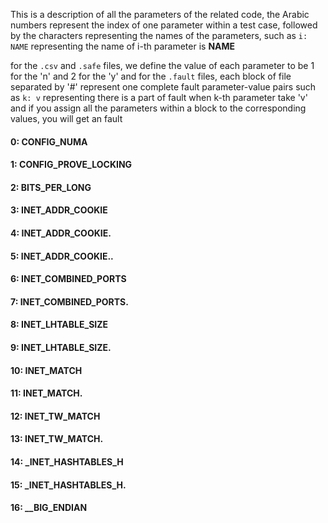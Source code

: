 This is a description of all the parameters of the related code,
the Arabic numbers represent the index of one parameter within a test case,
followed by the characters representing the names of the parameters,
such as `i: NAME` representing the name of i-th parameter is **NAME** 


for the `.csv` and `.safe` files, we define the value of each parameter to be 1 for the 'n' and 2 for the 'y'
and for the `.fault` files, each block of file separated by '#' represent one complete fault parameter-value pairs
such as `k: v` representing there is a part of fault when k-th parameter take 'v'
and if you assign all the parameters within a block to the corresponding values, you will get an fault


#### 0: CONFIG_NUMA 
#### 1: CONFIG_PROVE_LOCKING 
#### 2: BITS_PER_LONG 
#### 3: INET_ADDR_COOKIE 
#### 4: INET_ADDR_COOKIE. 
#### 5: INET_ADDR_COOKIE.. 
#### 6: INET_COMBINED_PORTS 
#### 7: INET_COMBINED_PORTS. 
#### 8: INET_LHTABLE_SIZE 
#### 9: INET_LHTABLE_SIZE. 
#### 10: INET_MATCH 
#### 11: INET_MATCH. 
#### 12: INET_TW_MATCH 
#### 13: INET_TW_MATCH. 
#### 14: _INET_HASHTABLES_H 
#### 15: _INET_HASHTABLES_H. 
#### 16: __BIG_ENDIAN 
